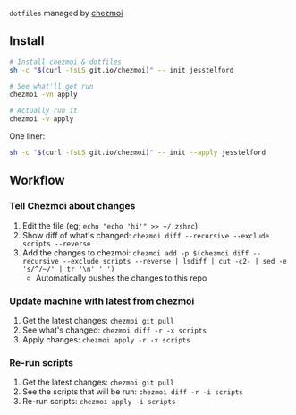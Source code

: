 `dotfiles` managed by [chezmoi](https://www.chezmoi.io/)

## Install

```sh
# Install chezmoi & dotfiles
sh -c "$(curl -fsLS git.io/chezmoi)" -- init jesstelford

# See what'll get run
chezmoi -vn apply

# Actually run it
chezmoi -v apply
```

One liner:

```sh
sh -c "$(curl -fsLS git.io/chezmoi)" -- init --apply jesstelford
```

## Workflow

### Tell Chezmoi about changes

1. Edit the file (eg; `echo "echo 'hi'" >> ~/.zshrc`)
2. Show diff of what's changed: `chezmoi diff --recursive --exclude scripts --reverse`
3. Add the changes to chezmoi: `chezmoi add -p $(chezmoi diff --recursive --exclude scripts --reverse | lsdiff | cut -c2- | sed -e 's/^/~/' | tr '\n' ' ')`
   - Automatically pushes the changes to this repo

### Update machine with latest from chezmoi

1. Get the latest changes: `chezmoi git pull`
2. See what's changed: `chezmoi diff -r -x scripts`
3. Apply changes: `chezmoi apply -r -x scripts`

### Re-run scripts

1. Get the latest changes: `chezmoi git pull`
2. See the scripts that will be run: `chezmoi diff -r -i scripts`
3. Re-run scripts: `chezmoi apply -i scripts`

